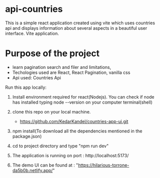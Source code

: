 # api-countries
This is a simple react application created using vite which uses countries api and displays information about several aspects in a beautiful user interface.
Vite application.

# Purpose of the project
- learn pagination search and filer and limitations,
- Techologies used are React, React Pagination, vanilla css
- Api used: Countries Api

Run this app locally:

1. Install environment required for react(Nodejs). You can check if node has installed typing node --version on your computer terminal(shell)

2. clone this repo on your local machine. 
   - https://github.com/KedarKandel/countries-app-ui.git
   
3. npm install(To download all the dependencies mentioned in the package.json)

4. cd to project directory and type "npm run dev"

5. The application is running on port : http://localhost:5173/

6. The demo UI can be found at : "https://hilarious-torrone-da5b0b.netlify.app/"



